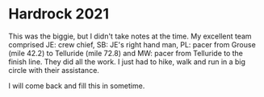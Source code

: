 # Hardrock 2021

This was the biggie, but I didn't take notes
at the time.  My excellent team comprised JE: crew chief, SB: JE's
right hand man, PL: pacer from Grouse (mile 42.2) to Telluride (mile
72.8) and MW: pacer from Telluride to the finish line.  They did all
the work. I just had to hike, walk and run in a big circle with their
assistance.

I will come back and fill this in sometime.

